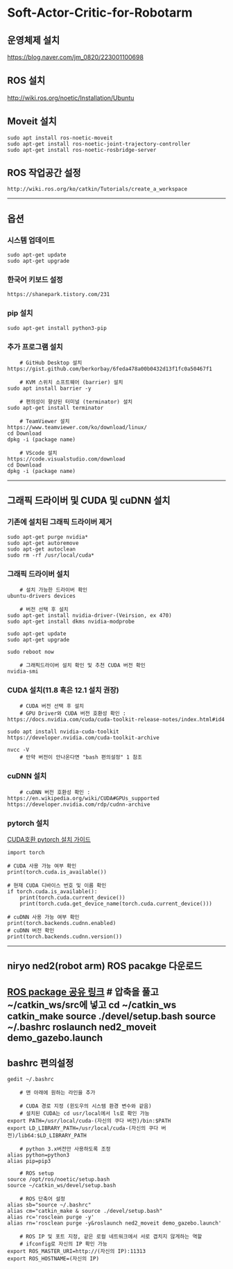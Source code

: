 # Soft-Actor-Critic-for-Robotarm

## 운영체제 설치
https://blog.naver.com/jm_0820/223001100698

## ROS 설치
http://wiki.ros.org/noetic/Installation/Ubuntu

## Moveit 설치
    sudo apt install ros-noetic-moveit
    sudo apt-get install ros-noetic-joint-trajectory-controller
    sudo apt-get install ros-noetic-rosbridge-server

## ROS 작업공간 설정
    http://wiki.ros.org/ko/catkin/Tutorials/create_a_workspace

---------------------------------------------------------

## 옵션

### 시스템 업데이트
    sudo apt-get update
    sudo apt-get upgrade

### 한국어 키보드 설정
    https://shanepark.tistory.com/231

### pip 설치
    sudo apt-get install python3-pip

### 추가 프로그램 설치
        # GitHub Desktop 설치
    https://gist.github.com/berkorbay/6feda478a00b0432d13f1fc0a50467f1

        # KVM 스위치 소프트웨어 (barrier) 설치
    sudo apt install barrier -y

        # 편의성이 향상된 터미널 (terminator) 설치
    sudo apt-get install terminator

        # TeamViewer 설치
    https://www.teamviewer.com/ko/download/linux/
    cd Download
    dpkg -i (package name)

        # VScode 설치
    https://code.visualstudio.com/download
    cd Download
    dpkg -i (package name)

---------------------------------------------------------

## 그래픽 드라이버 및 CUDA 및 cuDNN 설치

### 기존에 설치된 그래픽 드라이버 제거
    sudo apt-get purge nvidia*
    sudo apt-get autoremove
    sudo apt-get autoclean
    sudo rm -rf /usr/local/cuda*

### 그래픽 드라이버 설치
        # 설치 가능한 드라이버 확인
    ubuntu-drivers devices
    
        # 버전 선택 후 설치
    sudo apt-get install nvidia-driver-(Veirsion, ex 470)
    sudo apt-get install dkms nvidia-modprobe
    
    sudo apt-get update
    sudo apt-get upgrade
    
    sudo reboot now

        # 그래픽드라이버 설치 확인 및 추천 CUDA 버전 확인
    nvidia-smi

### CUDA 설치(11.8 혹은 12.1 설치 권장)
        # CUDA 버전 선택 후 설치
        # GPU Driver와 CUDA 버전 호환성 확인 : https://docs.nvidia.com/cuda/cuda-toolkit-release-notes/index.html#id4
    
    sudo apt install nvidia-cuda-toolkit
    https://developer.nvidia.com/cuda-toolkit-archive
    
    nvcc -V
        # 만약 버전이 안나온다면 "bash 편의설정" 1 참조
    
### cuDNN 설치
        # cuDNN 버전 호환성 확인 : https://en.wikipedia.org/wiki/CUDA#GPUs_supported
    https://developer.nvidia.com/rdp/cudnn-archive

### pytorch 설치
[CUDA호환 pytorch 설치 가이드](https://pytorch.org/get-started/locally/)
    
    import torch

    # CUDA 사용 가능 여부 확인
    print(torch.cuda.is_available())
    
    # 현재 CUDA 디바이스 번호 및 이름 확인
    if torch.cuda.is_available():
        print(torch.cuda.current_device())
        print(torch.cuda.get_device_name(torch.cuda.current_device()))

    # cuDNN 사용 가능 여부 확인
    print(torch.backends.cudnn.enabled)
    # cuDNN 버전 확인
    print(torch.backends.cudnn.version())
---------------------------------------------------------

## niryo ned2(robot arm) ROS pacakge 다운로드
[ROS package 공유 링크](https://drive.google.com/file/d/1R_Lr5dDcLRc0oqfuJMkV8asckWMMeXkj/view?usp=sharing)
    # 압축을 풀고 ~/catkin_ws/src에 넣고
    cd ~/catkin_ws
    catkin_make
    source ./devel/setup.bash
    source ~/.bashrc
    roslaunch ned2_moveit demo_gazebo.launch
---------------------------------------------------------

## bashrc 편의설정
    gedit ~/.bashrc
    
        # 맨 아래에 원하는 라인을 추가
    
        # CUDA 경로 지정 (윈도우의 시스템 환경 변수와 같음)
        # 설치된 CUDA는 cd usr/local에서 ls로 확인 가능
    export PATH=/usr/local/cuda-(자신의 쿠다 버전)/bin:$PATH
    export LD_LIBRARY_PATH=/usr/local/cuda-(자신의 쿠다 버전)/lib64:$LD_LIBRARY_PATH

        # python 3.x버전만 사용하도록 조정
    alias python=python3
    alias pip=pip3

        # ROS setup
    source /opt/ros/noetic/setup.bash
    source ~/catkin_ws/devel/setup.bash

        # ROS 단축어 설정
    alias sb="source ~/.bashrc"
    alias cm="catkin_make & source ./devel/setup.bash"
    alias rc='rosclean purge -y'
    alias rn='rosclean purge -y&roslaunch ned2_moveit demo_gazebo.launch'

        # ROS IP 및 포트 지정, 같은 로컬 네트워크에서 서로 겹치지 않게하는 역할
        # ifconfig로 자신의 IP 확인 가능
    export ROS_MASTER_URI=http://(자신의 IP):11313
    export ROS_HOSTNAME=(자신의 IP)
